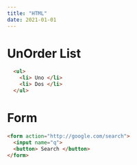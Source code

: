 ```yaml
---
title: "HTML"
date: 2021-01-01
---
```


# UnOrder List
```html
  <ul>
    <li> Uno </li>
    <li> Dos </li>
  </ul>
```
# Form
```html
<form action="http://google.com/search">
  <input name="q">
  <button> Search </button>
</form>
```

